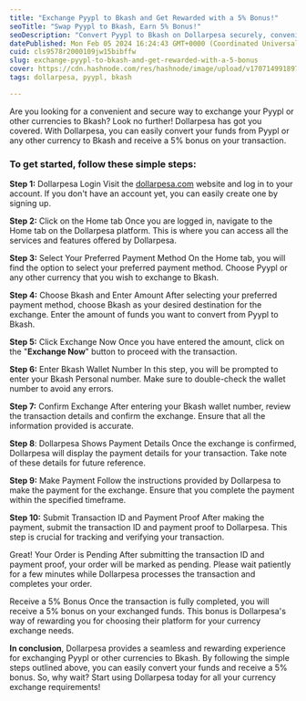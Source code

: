 ```yaml
---
title: "Exchange Pyypl to Bkash and Get Rewarded with a 5% Bonus!"
seoTitle: "Swap Pyypl to Bkash, Earn 5% Bonus!"
seoDescription: "Convert Pyypl to Bkash on Dollarpesa securely, conveniently, and get a 5% bonus. Sign up, choose payment method, and earn rewards!"
datePublished: Mon Feb 05 2024 16:24:43 GMT+0000 (Coordinated Universal Time)
cuid: cls9578r2000109jw15bibffw
slug: exchange-pyypl-to-bkash-and-get-rewarded-with-a-5-bonus
cover: https://cdn.hashnode.com/res/hashnode/image/upload/v1707149918971/917b9820-851a-4657-b9aa-9a4223680392.jpeg
tags: dollarpesa, pyypl, bkash

---
```


Are you looking for a convenient and secure way to exchange your Pyypl or other currencies to Bkash? Look no further! Dollarpesa has got you covered. With Dollarpesa, you can easily convert your funds from Pyypl or any other currency to Bkash and receive a 5% bonus on your transaction.

### To get started, follow these simple steps:

**Step 1:** Dollarpesa Login Visit the [dollarpesa.com](http://dollarpesa.com) website and log in to your account. If you don't have an account yet, you can easily create one by signing up.

**Step 2:** Click on the Home tab Once you are logged in, navigate to the Home tab on the Dollarpesa platform. This is where you can access all the services and features offered by Dollarpesa.

**Step 3:** Select Your Preferred Payment Method On the Home tab, you will find the option to select your preferred payment method. Choose Pyypl or any other currency that you wish to exchange to Bkash.

**Step 4:** Choose Bkash and Enter Amount After selecting your preferred payment method, choose Bkash as your desired destination for the exchange. Enter the amount of funds you want to convert from Pyypl to Bkash.

**Step 5:** Click Exchange Now Once you have entered the amount, click on the "**Exchange Now**" button to proceed with the transaction.

**Step 6:** Enter Bkash Wallet Number In this step, you will be prompted to enter your Bkash Personal number. Make sure to double-check the wallet number to avoid any errors.

**Step 7:** Confirm Exchange After entering your Bkash wallet number, review the transaction details and confirm the exchange. Ensure that all the information provided is accurate.

**Step 8**: Dollarpesa Shows Payment Details Once the exchange is confirmed, Dollarpesa will display the payment details for your transaction. Take note of these details for future reference.

**Step 9:** Make Payment Follow the instructions provided by Dollarpesa to make the payment for the exchange. Ensure that you complete the payment within the specified timeframe.

**Step 10:** Submit Transaction ID and Payment Proof After making the payment, submit the transaction ID and payment proof to Dollarpesa. This step is crucial for tracking and verifying your transaction.

Great! Your Order is Pending After submitting the transaction ID and payment proof, your order will be marked as pending. Please wait patiently for a few minutes while Dollarpesa processes the transaction and completes your order.

Receive a 5% Bonus Once the transaction is fully completed, you will receive a 5% bonus on your exchanged funds. This bonus is Dollarpesa's way of rewarding you for choosing their platform for your currency exchange needs.

**In conclusion**, Dollarpesa provides a seamless and rewarding experience for exchanging Pyypl or other currencies to Bkash. By following the simple steps outlined above, you can easily convert your funds and receive a 5% bonus. So, why wait? Start using Dollarpesa today for all your currency exchange requirements!